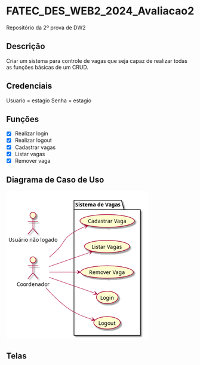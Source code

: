 # FATEC_DES_WEB2_2024_Avaliacao2
Repositório da 2º prova de DW2

<h2>Descrição</h2>
Criar um sistema para controle de vagas que seja capaz de realizar todas as funções básicas de um CRUD.

<h2>Credenciais</h2>
<p>
  Usuario = estagio
  Senha = estagio
</p>

<h2>Funções</h2>

- [x] Realizar login
- [x] Realizar logout
- [x] Cadastrar vagas
- [x] Listar vagas
- [x] Remover vaga

<h2>Diagrama de Caso de Uso</h2>
<img src="./use_case.png">

<h2>Telas</h2>
